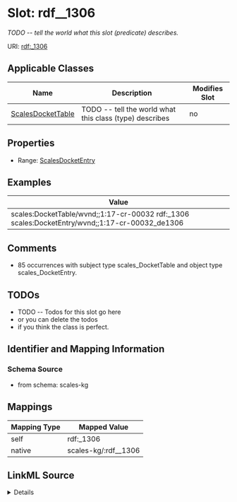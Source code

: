 

# Slot: rdf__1306


_TODO -- tell the world what this slot (predicate) describes._





URI: [rdf:_1306](http://www.w3.org/1999/02/22-rdf-syntax-ns#_1306)



<!-- no inheritance hierarchy -->





## Applicable Classes

| Name | Description | Modifies Slot |
| --- | --- | --- |
| [ScalesDocketTable](../classes/ScalesDocketTable.md) | TODO -- tell the world what this class (type) describes |  no  |







## Properties

* Range: [ScalesDocketEntry](../classes/ScalesDocketEntry.md)






## Examples

| Value |
| --- |
| scales:DocketTable/wvnd;;1:17-cr-00032 rdf:_1306 scales:DocketEntry/wvnd;;1:17-cr-00032_de1306 |

## Comments

* 85 occurrences with subject type scales_DocketTable and object type scales_DocketEntry.

## TODOs

* TODO -- Todos for this slot go here
* or you can delete the todos
* if you think the class is perfect.

## Identifier and Mapping Information







### Schema Source


* from schema: scales-kg




## Mappings

| Mapping Type | Mapped Value |
| ---  | ---  |
| self | rdf:_1306 |
| native | scales-kg/:rdf__1306 |




## LinkML Source

<details>
```yaml
name: rdf__1306
description: TODO -- tell the world what this slot (predicate) describes.
todos:
- TODO -- Todos for this slot go here
- or you can delete the todos
- if you think the class is perfect.
comments:
- 85 occurrences with subject type scales_DocketTable and object type scales_DocketEntry.
examples:
- value: scales:DocketTable/wvnd;;1:17-cr-00032 rdf:_1306 scales:DocketEntry/wvnd;;1:17-cr-00032_de1306
from_schema: scales-kg
rank: 1000
slot_uri: rdf:_1306
alias: rdf__1306
domain_of:
- scales_DocketTable
range: scales_DocketEntry

```
</details>